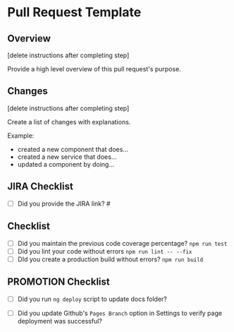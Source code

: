 # Pull Request Template

## Overview

[delete instructions after completing step]

Provide a high level overview of this pull request's purpose.

## Changes

[delete instructions after completing step]

Create a list of changes with explanations.

Example:

- created a new component that does...
- created a new service that does...
- updated a component by doing...

## JIRA Checklist

- [ ] Did you provide the JIRA link? #

## Checklist

- [ ] Did you maintain the previous code coverage percentage? `npm run test`
- [ ] Did you lint your code without errors `npm run lint -- --fix`
- [ ] DId you create a production build without errors? `npm run build`

## PROMOTION Checklist

- [ ] Did you run `ng deploy` script to update docs folder?
- [ ] Did you update Github's `Pages Branch` option in Settings to verify page deployment was successful?


